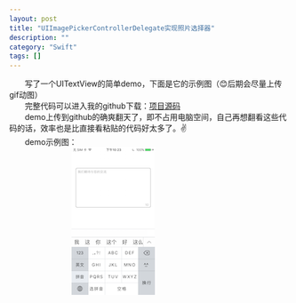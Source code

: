 ```yaml
---
layout: post
title: "UIImagePickerControllerDelegate实现照片选择器"
description: ""
category: "Swift"
tags: []
---
```


　　写了一个UITextView的简单demo，下面是它的示例图（😊后期会尽量上传gif动图）  
　　完整代码可以进入我的github下载：[项目源码]( https://github.com/yanmai/swift-UITextViewDemo.git )     
　　demo上传到github的确爽翻天了，即不占用电脑空间，自己再想翻看这些代码的话，效率也是比直接看粘贴的代码好太多了。✌️  
　　demo示例图：  
　　　　　　　　![示例图](/images/2017/textView.PNG)
　　
